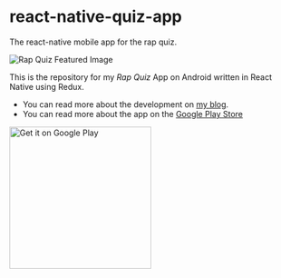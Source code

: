 # react-native-quiz-app
The react-native mobile app for the rap quiz.

![Rap Quiz Featured Image](http://cmichel.io/released-fifth-react-native-app/featured.jpg)

This is the repository for my _Rap Quiz_ App on Android written in React Native using Redux.

* You can read more about the development on [my blog](http://cmichel.io/released-fifth-react-native-app/).
* You can read more about the app on the [Google Play Store](https://play.google.com/store/apps/details?id=io.cmichel.rapquiz)

<a href="https://play.google.com/store/apps/details?id=io.cmichel.rapquiz&amp;pcampaignid=MKT-Other-global-all-co-prtnr-py-PartBadge-Mar2515-1"><img width="250px" alt="Get it on Google Play" src="https://play.google.com/intl/en_us/badges/images/generic/en_badge_web_generic.png"></a>
